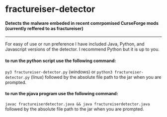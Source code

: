 # fractureiser-detector
#### Detects the malware embeded in recent comrpomised CurseForge mods (currently reffered to as fractureiser)
----
For easy of use or run preference I have included Java, Python, and Javascript versions of the detector. I recommend Python but it is up to you.

#### to run the python script use the following command:
```py3 fractureiser-detector.py``` (windows)
or
```python3 fractureiser-detector.py``` (linux)
followed by the absolute file path to the jar when you are prompted.

#### to run the pjava program use the following command:
```javac fractureiserdetector.java && java fractureiserdetector.java```
followed by the absolute file path to the jar when you are prompted.


